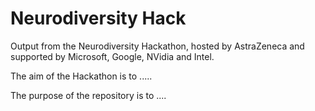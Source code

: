 # Neurodiversity Hack
Output from the Neurodiversity Hackathon, hosted by AstraZeneca and supported by Microsoft, Google, NVidia and Intel.

The aim of the Hackathon is to .....

The purpose of the repository is to ....
